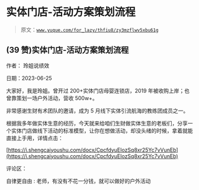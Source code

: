 # 实体门店-活动方案策划流程

> 原文：[`www.yuque.com/for_lazy/thfiu8/zy3mzflwv5xbu61g`](https://www.yuque.com/for_lazy/thfiu8/zy3mzflwv5xbu61g)



## (39 赞)实体门店-活动方案策划流程 

作者： 玲姐说绩效 

日期：2023-06-25 

大家好，我是玲姐。曾开过 200+实体门店母婴连锁店，2019 年被收购上岸；也曾靠策划一场户外活动，营收 500w+。 

非常感谢生财有术团队的邀请，成为 5 月线下实体引流航海的教练团成员之一。 

根据我多年做实体生意的经历，今天就来给咱们生财做实体生意的老板们，分享一个实体门店做线下活动的标准模型，让你在想做活动，却没头绪的时候，拿着就能直接上手用，详情点击： 

[https://i.shengcaiyoushu.com/docx/CpcfdyuEIozSq8xr25Yc7vVunEb](https://i.shengcaiyoushu.com/docx/CpcfdyuEIozSq8xr25Yc7vVunEb) 

评论区： 

自律更自由 : 老师，有没有不花一分钱，就可以做好的户外活动